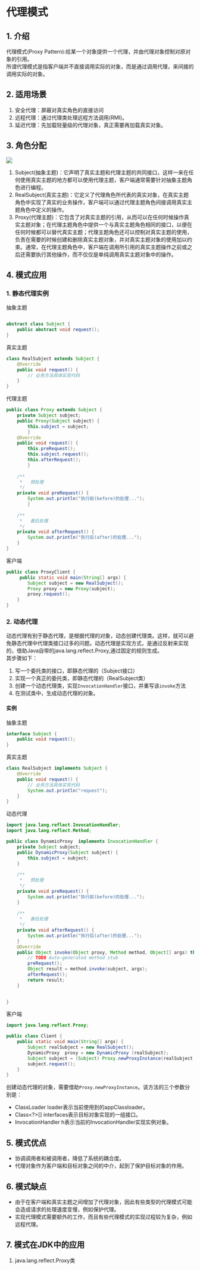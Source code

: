 # 代理模式
## 1. 介绍
代理模式(Proxy Pattern):给某一个对象提供一个代理，并由代理对象控制对原对象的引用。  
所谓代理模式是指客户端并不直接调用实际的对象，而是通过调用代理，来间接的调用实际的对象。  

## 2. 适用场景
1. 安全代理：屏蔽对真实角色的直接访问  
2. 远程代理：通过代理类处理远程方法调用(RMI)。  
3. 延迟代理：先加载轻量级的代理对象，真正需要再加载真实对象。  

## 3. 角色分配
![](https://github.com/guicaivip/java-GOF/blob/master/%E7%BB%93%E6%9E%84%E5%9E%8B%E6%A8%A1%E5%BC%8F/%E4%BB%A3%E7%90%86%E6%A8%A1%E5%BC%8F/%E4%BB%A3%E7%90%86%E6%A8%A1%E5%BC%8F.jpg)
1. Subject(抽象主题)：它声明了真实主题和代理主题的共同接口，这样一来在任何使用真实主题的地方都可以使用代理主题，客户端通常需要针对抽象主题角色进行编程。  
2. RealSubject(真实主题)：它定义了代理角色所代表的真实对象，在真实主题角色中实现了真实的业务操作，客户端可以通过代理主题角色间接调用真实主题角色中定义的操作。  
3. Proxy(代理主题)：它包含了对真实主题的引用，从而可以在任何时候操作真实主题对象；在代理主题角色中提供一个与真实主题角色相同的接口，以便在任何时候都可以替代真实主题；代理主题角色还可以控制对真实主题的使用，负责在需要的时候创建和删除真实主题对象，并对真实主题对象的使用加以约束。通常，在代理主题角色中，客户端在调用所引用的真实主题操作之前或之后还需要执行其他操作，而不仅仅是单纯调用真实主题对象中的操作。  

## 4. 模式应用
### 1. 静态代理实例
抽象主题
```Java

abstract class Subject {
    public abstract void request();
}
```

真实主题
```Java
class RealSubject extends Subject {
    @Override
    public void request() {
        // 业务方法具体实现代码
    }
}
```

代理主题
```Java
public class Proxy extends Subject { 
	private Subject subject;
	public Proxy(Subject subject) { 
		this.subject = subject; 
		} 
	@Override 
	public void request() { 
		this.preRequest(); 
		this.subject.request(); 
		this.afterRequest(); 
		}
	
	/** 
	 *	 预处理 
	 */ 
	private void preRequest() { 
		System.out.println("执行前(before)的处理..."); 
		}
	
	/** 
	 * 	 善后处理
	 */ 
	private void afterRequest() { 
		System.out.println("执行后(after)的处理..."); 
	} 
}
```

客户端
```Java
public class ProxyClient {
     public static void main(String[] args) {
        Subject subject = new RealSubject();
        Proxy proxy = new Proxy(subject);
        proxy.request();
    }
}
```

### 2. 动态代理
动态代理有别于静态代理，是根据代理的对象，动态创建代理类。这样，就可以避免静态代理中代理类接口过多的问题。动态代理是实现方式，是通过反射来实现的，借助Java自带的java.lang.reflect.Proxy,通过固定的规则生成。  
其步骤如下：
1. 写一个委托类的接口，即静态代理的（Subject接口）  
2. 实现一个真正的委托类，即静态代理的（RealSubject类）  
3. 创建一个动态代理类，实现`InvocationHandler`接口，并重写该`invoke`方法  
4. 在测试类中，生成动态代理的对象。

#### 实例
抽象主题
```Java
interface Subject {
    public void request();
}
```

真实主题
```Java
class RealSubject implements Subject {
    @Override
    public void request() {
        // 业务方法具体实现代码
    	System.out.println("request");
    }
}
```

动态代理
```java
import java.lang.reflect.InvocationHandler;
import java.lang.reflect.Method;

public class DynamicProxy  implements InvocationHandler { 
	private Subject subject;
	public DynamicProxy(Subject subject) { 
		this.subject = subject; 
	} 
	 
	/** 
	 *	 预处理 
	 */ 
	private void preRequest() { 
		System.out.println("执行前(before)的处理..."); 
	}
	
	/** 
	 * 	 善后处理
	 */ 
	private void afterRequest() { 
		System.out.println("执行后(after)的处理..."); 
	}
	@Override
	public Object invoke(Object proxy, Method method, Object[] args) throws Throwable {
		// TODO Auto-generated method stub
		preRequest();
		Object result = method.invoke(subject, args);
		afterRequest();
		return result;
	}

	
}
```

客户端
```java
import java.lang.reflect.Proxy;

public class Client {
	public static void main(String[] args) {
		Subject realSubject = new RealSubject();
		DynamicProxy  proxy = new DynamicProxy (realSubject);
		Subject subject = (Subject) Proxy.newProxyInstance(realSubject.getClass().getClassLoader(),new  Class[]{Subject.class}, proxy);
		subject.request();
	}
}
```

创建动态代理的对象，需要借助`Proxy.newProxyInstance`。该方法的三个参数分别是：  
* ClassLoader loader表示当前使用到的appClassloader。  
* Class<?>[] interfaces表示目标对象实现的一组接口。
* InvocationHandler h表示当前的InvocationHandler实现实例对象。

## 5. 模式优点
* 协调调用者和被调用者，降低了系统的耦合度。  
* 代理对象作为客户端和目标对象之间的中介，起到了保护目标对象的作用。 

## 6. 模式缺点
* 由于在客户端和真实主题之间增加了代理对象，因此有些类型的代理模式可能会造成请求的处理速度变慢，例如保护代理。  
* 实现代理模式需要额外的工作，而且有些代理模式的实现过程较为复杂，例如远程代理。  

## 7. 模式在JDK中的应用
1. java.lang.reflect.Proxy类